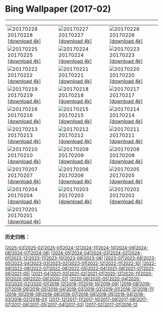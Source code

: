 # Bing Wallpaper (2017-02)
**************

<table><tr><td><img src="https://www.bing.com/az/hprichbg/rb/SommeBay_ZH-CN11043403486_1920x1080.jpg" alt="20170228"> 20170228 <a href="https://www.bing.com/az/hprichbg/rb/SommeBay_ZH-CN11043403486_UHD.jpg">[download 4k]</a></td><td><img src="https://www.bing.com/az/hprichbg/rb/BrassBandTrumpet_ZH-CN8703910231_1920x1080.jpg" alt="20170227"> 20170227 <a href="https://www.bing.com/az/hprichbg/rb/BrassBandTrumpet_ZH-CN8703910231_UHD.jpg">[download 4k]</a></td><td><img src="https://www.bing.com/az/hprichbg/rb/RiverOtters_ZH-CN9287285757_1920x1080.jpg" alt="20170226"> 20170226 <a href="https://www.bing.com/az/hprichbg/rb/RiverOtters_ZH-CN9287285757_UHD.jpg">[download 4k]</a></td></tr><tr><td><img src="https://www.bing.com/az/hprichbg/rb/GriffithPark_ZH-CN9871772537_1920x1080.jpg" alt="20170225"> 20170225 <a href="https://www.bing.com/az/hprichbg/rb/GriffithPark_ZH-CN9871772537_UHD.jpg">[download 4k]</a></td><td><img src="https://www.bing.com/az/hprichbg/rb/Hoatzin_ZH-CN6642664963_1920x1080.jpg" alt="20170224"> 20170224 <a href="https://www.bing.com/az/hprichbg/rb/Hoatzin_ZH-CN6642664963_UHD.jpg">[download 4k]</a></td><td><img src="https://www.bing.com/az/hprichbg/rb/ShengshanIsland_ZH-CN14229927013_1920x1080.jpg" alt="20170223"> 20170223 <a href="https://www.bing.com/az/hprichbg/rb/ShengshanIsland_ZH-CN14229927013_UHD.jpg">[download 4k]</a></td></tr><tr><td><img src="https://www.bing.com/az/hprichbg/rb/ViennaOperaBall_ZH-CN10790748867_1920x1080.jpg" alt="20170222"> 20170222 <a href="https://www.bing.com/az/hprichbg/rb/ViennaOperaBall_ZH-CN10790748867_UHD.jpg">[download 4k]</a></td><td><img src="https://www.bing.com/az/hprichbg/rb/VenetianFortifications_ZH-CN11140565989_1920x1080.jpg" alt="20170221"> 20170221 <a href="https://www.bing.com/az/hprichbg/rb/VenetianFortifications_ZH-CN11140565989_UHD.jpg">[download 4k]</a></td><td><img src="https://www.bing.com/az/hprichbg/rb/MartianCrater_ZH-CN9867068013_1920x1080.jpg" alt="20170220"> 20170220 <a href="https://www.bing.com/az/hprichbg/rb/MartianCrater_ZH-CN9867068013_UHD.jpg">[download 4k]</a></td></tr><tr><td><img src="https://www.bing.com/az/hprichbg/rb/YorkshireWinter_ZH-CN9258658675_1920x1080.jpg" alt="20170219"> 20170219 <a href="https://www.bing.com/az/hprichbg/rb/YorkshireWinter_ZH-CN9258658675_UHD.jpg">[download 4k]</a></td><td><img src="https://www.bing.com/az/hprichbg/rb/Vieste_ZH-CN7832914637_1920x1080.jpg" alt="20170218"> 20170218 <a href="https://www.bing.com/az/hprichbg/rb/Vieste_ZH-CN7832914637_UHD.jpg">[download 4k]</a></td><td><img src="https://www.bing.com/az/hprichbg/rb/TorronsuoSwamp_ZH-CN8711557344_1920x1080.jpg" alt="20170217"> 20170217 <a href="https://www.bing.com/az/hprichbg/rb/TorronsuoSwamp_ZH-CN8711557344_UHD.jpg">[download 4k]</a></td></tr><tr><td><img src="https://www.bing.com/az/hprichbg/rb/PutoranaPlateau_ZH-CN11394761356_1920x1080.jpg" alt="20170216"> 20170216 <a href="https://www.bing.com/az/hprichbg/rb/PutoranaPlateau_ZH-CN11394761356_UHD.jpg">[download 4k]</a></td><td><img src="https://www.bing.com/az/hprichbg/rb/TwilightEpiphany_ZH-CN11612238738_1920x1080.jpg" alt="20170215"> 20170215 <a href="https://www.bing.com/az/hprichbg/rb/TwilightEpiphany_ZH-CN11612238738_UHD.jpg">[download 4k]</a></td><td><img src="https://www.bing.com/az/hprichbg/rb/ElephantsWalking_ZH-CN8959341729_1920x1080.jpg" alt="20170214"> 20170214 <a href="https://www.bing.com/az/hprichbg/rb/ElephantsWalking_ZH-CN8959341729_UHD.jpg">[download 4k]</a></td></tr><tr><td><img src="https://www.bing.com/az/hprichbg/rb/JavaSparrow_ZH-CN10576911084_1920x1080.jpg" alt="20170213"> 20170213 <a href="https://www.bing.com/az/hprichbg/rb/JavaSparrow_ZH-CN10576911084_UHD.jpg">[download 4k]</a></td><td><img src="https://www.bing.com/az/hprichbg/rb/HallwylfjelletSunset_ZH-CN9300910376_1920x1080.jpg" alt="20170212"> 20170212 <a href="https://www.bing.com/az/hprichbg/rb/HallwylfjelletSunset_ZH-CN9300910376_UHD.jpg">[download 4k]</a></td><td><img src="https://www.bing.com/az/hprichbg/rb/PalaudelaMusica_ZH-CN12110358984_1920x1080.jpg" alt="20170211"> 20170211 <a href="https://www.bing.com/az/hprichbg/rb/PalaudelaMusica_ZH-CN12110358984_UHD.jpg">[download 4k]</a></td></tr><tr><td><img src="https://www.bing.com/az/hprichbg/rb/LanternSale_ZH-CN13256517653_1920x1080.jpg" alt="20170210"> 20170210 <a href="https://www.bing.com/az/hprichbg/rb/LanternSale_ZH-CN13256517653_UHD.jpg">[download 4k]</a></td><td><img src="https://www.bing.com/az/hprichbg/rb/BoardmanOR_ZH-CN10440697273_1920x1080.jpg" alt="20170209"> 20170209 <a href="https://www.bing.com/az/hprichbg/rb/BoardmanOR_ZH-CN10440697273_UHD.jpg">[download 4k]</a></td><td><img src="https://www.bing.com/az/hprichbg/rb/LophophorusImpejanus_ZH-CN10675050048_1920x1080.jpg" alt="20170208"> 20170208 <a href="https://www.bing.com/az/hprichbg/rb/LophophorusImpejanus_ZH-CN10675050048_UHD.jpg">[download 4k]</a></td></tr><tr><td><img src="https://www.bing.com/az/hprichbg/rb/ItapuaLighthouse_ZH-CN10867280946_1920x1080.jpg" alt="20170207"> 20170207 <a href="https://www.bing.com/az/hprichbg/rb/ItapuaLighthouse_ZH-CN10867280946_UHD.jpg">[download 4k]</a></td><td><img src="https://www.bing.com/az/hprichbg/rb/UtahLakeSunrise_ZH-CN7904195051_1920x1080.jpg" alt="20170206"> 20170206 <a href="https://www.bing.com/az/hprichbg/rb/UtahLakeSunrise_ZH-CN7904195051_UHD.jpg">[download 4k]</a></td><td><img src="https://www.bing.com/az/hprichbg/rb/TowerofLight_ZH-CN11745498179_1920x1080.jpg" alt="20170205"> 20170205 <a href="https://www.bing.com/az/hprichbg/rb/TowerofLight_ZH-CN11745498179_UHD.jpg">[download 4k]</a></td></tr><tr><td><img src="https://www.bing.com/az/hprichbg/rb/VolunteerPoint_ZH-CN7941283677_1920x1080.jpg" alt="20170204"> 20170204 <a href="https://www.bing.com/az/hprichbg/rb/VolunteerPoint_ZH-CN7941283677_UHD.jpg">[download 4k]</a></td><td><img src="https://www.bing.com/az/hprichbg/rb/PadleyGorge_ZH-CN7693050245_1920x1080.jpg" alt="20170203"> 20170203 <a href="https://www.bing.com/az/hprichbg/rb/PadleyGorge_ZH-CN7693050245_UHD.jpg">[download 4k]</a></td><td><img src="https://www.bing.com/az/hprichbg/rb/Shimaenaga_ZH-CN14747993510_1920x1080.jpg" alt="20170202"> 20170202 <a href="https://www.bing.com/az/hprichbg/rb/Shimaenaga_ZH-CN14747993510_UHD.jpg">[download 4k]</a></td></tr><tr><td><img src="https://www.bing.com/az/hprichbg/rb/ScottishSquirrel_ZH-CN11794261635_1920x1080.jpg" alt="20170201"> 20170201 <a href="https://www.bing.com/az/hprichbg/rb/ScottishSquirrel_ZH-CN11794261635_UHD.jpg">[download 4k]</a></td><td></td><td></td></tr></table>

### 历史归档：

|[2025-03](/../2025-03/2025-03.md)|[2025-02](/../2025-02/2025-02.md)|[2025-01](/../2025-01/2025-01.md)|[2024-12](/../2024-12/2024-12.md)|[2024-11](/../2024-11/2024-11.md)|[2024-10](/../2024-10/2024-10.md)|[2024-09](/../2024-09/2024-09.md)|[2024-08](/../2024-08/2024-08.md)|[2024-07](/../2024-07/2024-07.md)|[2024-06](/../2024-06/2024-06.md)|
|[2024-05](/../2024-05/2024-05.md)|[2024-04](/../2024-04/2024-04.md)|[2024-03](/../2024-03/2024-03.md)|[2024-02](/../2024-02/2024-02.md)|[2024-01](/../2024-01/2024-01.md)|[2023-12](/../2023-12/2023-12.md)|[2023-11](/../2023-11/2023-11.md)|[2023-10](/../2023-10/2023-10.md)|[2023-09](/../2023-09/2023-09.md)|[2023-08](/../2023-08/2023-08.md)|
|[2023-07](/../2023-07/2023-07.md)|[2023-06](/../2023-06/2023-06.md)|[2023-05](/../2023-05/2023-05.md)|[2023-04](/../2023-04/2023-04.md)|[2023-03](/../2023-03/2023-03.md)|[2023-02](/../2023-02/2023-02.md)|[2023-01](/../2023-01/2023-01.md)|[2022-12](/../2022-12/2022-12.md)|[2022-11](/../2022-11/2022-11.md)|[2022-10](/../2022-10/2022-10.md)|
|[2022-09](/../2022-09/2022-09.md)|[2022-08](/../2022-08/2022-08.md)|[2022-07](/../2022-07/2022-07.md)|[2022-06](/../2022-06/2022-06.md)|[2022-05](/../2022-05/2022-05.md)|[2022-04](/../2022-04/2022-04.md)|[2021-08](/../2021-08/2021-08.md)|[2021-07](/../2021-07/2021-07.md)|[2021-06](/../2021-06/2021-06.md)|[2021-05](/../2021-05/2021-05.md)|
|[2021-04](/../2021-04/2021-04.md)|[2021-03](/../2021-03/2021-03.md)|[2021-02](/../2021-02/2021-02.md)|[2021-01](/../2021-01/2021-01.md)|[2020-12](/../2020-12/2020-12.md)|[2020-11](/../2020-11/2020-11.md)|[2020-10](/../2020-10/2020-10.md)|[2020-09](/../2020-09/2020-09.md)|[2020-08](/../2020-08/2020-08.md)|[2020-07](/../2020-07/2020-07.md)|
|[2020-06](/../2020-06/2020-06.md)|[2020-05](/../2020-05/2020-05.md)|[2020-04](/../2020-04/2020-04.md)|[2020-03](/../2020-03/2020-03.md)|[2020-02](/../2020-02/2020-02.md)|[2020-01](/../2020-01/2020-01.md)|[2019-12](/../2019-12/2019-12.md)|[2019-11](/../2019-11/2019-11.md)|[2019-10](/../2019-10/2019-10.md)|[2019-09](/../2019-09/2019-09.md)|
|[2019-08](/../2019-08/2019-08.md)|[2019-07](/../2019-07/2019-07.md)|[2019-06](/../2019-06/2019-06.md)|[2019-05](/../2019-05/2019-05.md)|[2019-04](/../2019-04/2019-04.md)|[2019-03](/../2019-03/2019-03.md)|[2019-02](/../2019-02/2019-02.md)|[2019-01](/../2019-01/2019-01.md)|[2018-12](/../2018-12/2018-12.md)|[2018-11](/../2018-11/2018-11.md)|
|[2018-10](/../2018-10/2018-10.md)|[2018-09](/../2018-09/2018-09.md)|[2018-08](/../2018-08/2018-08.md)|[2018-07](/../2018-07/2018-07.md)|[2018-06](/../2018-06/2018-06.md)|[2018-05](/../2018-05/2018-05.md)|[2018-04](/../2018-04/2018-04.md)|[2018-03](/../2018-03/2018-03.md)|[2018-02](/../2018-02/2018-02.md)|[2018-01](/../2018-01/2018-01.md)|
|[2017-12](/../2017-12/2017-12.md)|[2017-11](/../2017-11/2017-11.md)|[2017-10](/../2017-10/2017-10.md)|[2017-09](/../2017-09/2017-09.md)|[2017-08](/../2017-08/2017-08.md)|[2017-07](/../2017-07/2017-07.md)|[2017-06](/../2017-06/2017-06.md)|[2017-05](/../2017-05/2017-05.md)|[2017-04](/../2017-04/2017-04.md)|[2017-03](/../2017-03/2017-03.md)|
|[2017-02](/2017-02.md)|[2017-01](/../2017-01/2017-01.md)|[2016-12](/../2016-12/2016-12.md)